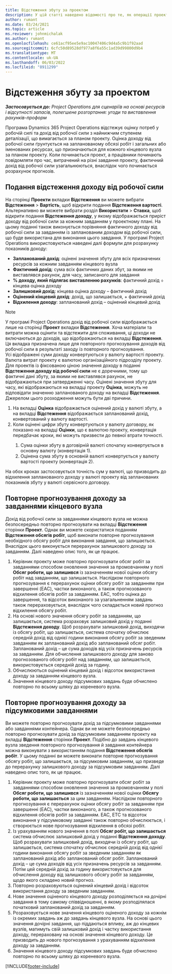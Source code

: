 ```yaml
---
title: Відстеження збуту за проектом
description: У цій статті наведено відомості про те, як операції проекту відстежують прогрес проти доходів від праці в проекті.
author: rumant
ms.date: 03/24/2021
ms.topic: article
ms.reviewer: johnmichalak
ms.author: rumant
ms.openlocfilehash: ce61acf95ee5e9ac10047406c9d4a5c9b1f92aad
ms.sourcegitcommit: 6cfc50d89528df977a8f6a55c1ad39d99800d9b4
ms.translationtype: MT
ms.contentlocale: uk-UA
ms.lasthandoff: 06/03/2022
ms.locfileid: "8911299"
---
```

# <a name="project-sales-tracking"></a>Відстеження збуту за проектом

_**Застосовується до:** Project Operations для сценаріїв на основі ресурсів і відсутності запасів, полегшене розгортання: угоди та виставлення рахунків-проформ_

Програма Dynamics 365 Project Operations відстежує оцінку потреб у робочій силі та дохід від робочої сили з найнижчим ступенем деталізації, що вимагається за планом проекту. Оцінка доходу від робочої сили ґрунтується на запланованому обсязі робіт і загальних або іменованих ресурсах, що призначаються для кожного кінцевого вузла за планом проекту. Коли починається проект, а працівники починають повідомляти про час, витрачений на різні завдання проекту, фактичний дохід від робочої сили узагальнюються, внаслідок чого починається розрахунок прогнозів.

## <a name="labor-revenue-tracking-view"></a>Подання відстеження доходу від робочої сили

На сторінці **Проекти** вкладки **Відстеження** ви можете вибрати **Відстеження** > **Вартість**, щоб відкрити подання **Відстеження вартості**. Альтернативно ви можете вибрати розділ **Використати** > **Ставка**, щоб відкрити подання **Відстеження доходу**, у якому відображається приріст доходу від робочої сили за кожним завданням у проектному плані. На цьому поданні також виконується порівняння фактичного доходу від робочої сили за завданням із запланованим доходом від робочої сили, що буде використана для виконання цього завдання. У програмі Project Operations використовуються наведені далі формули для розрахунку показників доходу:

- **Запланований дохід**: оцінені значення збуту для всіх призначених ресурсів за кожним завданням кінцевого вузла
- **Фактичний дохід**: сума всіх фактичних даних збут, за якими не виставлявся рахунок, для часу, записаного для завдання
- **% доходу, який підлягає виставленню рахунків**: фактичний дохід ÷ кінцева оцінка доходу
- **Залишковий дохід**: кінцева оцінка доходу – фактичний дохід
- **Оцінений кінцевий дохід**: дохід, що залишається, + фактичний дохід
- **Відхилення доходу**: запланований дохід – оцінений кінцевий дохід


> [!NOTE]
> У програмі Project Operations дохід від робочої сили відображається лише на сторінці **Проект** вкладки **Відстеження**. Хоча матеріали та витрати можна оцінити та відстежити для споживання, ці доходи не включаються до доходів, що відображаються на вкладці **Відстеження**. Ця вкладка призначена лише для повторного прогнозування доходів від робочої сили в результаті заходу із повторного прогнозування.  
> Усі відображені суми доходу конвертуються у валюту вартості проекту. Валюта витрат проекту є валютою організаційного підрозділу проекту. Для проектів із фіксованою ціною значення доходу в поданні **Відстеження доходу від робочої сили** не є доречними, тому що фактичні дані збуту, за якими не виставлявся рахунок, не відображаються при затвердженні часу.
> Оцінені значення збуту для часу, які відображаються на вкладці проекту **Оцінка**, можуть не відповідати значенню запланованого доходу на вкладці **Відстеження**. Джерелом цього розходження можуть бути дві причини.
><ol>
   ><li> На вкладці <b>Оцінка</b> відображається оцінений дохід у валюті збуту, а на вкладці <b>Відстеження</b> відображається запланований дохід, конвертований у валюту вартості. </li>
   ><li> Коли оцінені цифри збуту конвертуються у валюту договору, як показано на вкладці <b>Оцінки</b>, що є валютою проекту, конвертація передбачає кроки, які можуть призвести до певної втрати точності. </li>
><ol>
><li> Сума оцінки збуту в договірній валюті спочатку конвертується в основну валюту (конвертація 1).</li>
><li> Оцінена сума збуту в основній валюті конвертується у валюту вартості проекту (конвертація 2). </li>
></ol>
></ol>
> На обох кроках застосовується точність сум у валюті, що призводить до відхилення запланованого доходу у валюті проекту від запланованих показників збуту у валюті сервісного договору.
   

## <a name="reprojecting-revenues-on-leaf-node-tasks"></a>Повторне прогнозування доходу за завданнями кінцевого вузла

Дохід від робочої сили за завданнями кінцевого вузла не можна безпосередньо повторно прогнозувати на вкладці **Відстеження** сторінки **Проект**. Однак ви можете скористатися поданням **Відстеження обсягів робіт**, щоб виконати повторне прогнозування необхідного обсягу робіт для виконання завдання, що залишається. Внаслідок цього виконується перерахунок залишкового доходу за завданням. Далі наведено опис того, як це працює.

1. Керівник проекту може повторно прогнозувати обсяг робіт за завданнями способом оновлення значення за промовчанням у полі **Обсяг роботи, що залишився** із зазначенням нової оцінки обсягу робіт над завданням, що залишається. Наслідком повторного прогнозування є перерахунок оцінки обсягу робіт за завданням при завершенні (EAC), частки виконаного, а також прогнозованого відхилення обсягів робіт за завданням. EAC, тобто оцінка до завершення, та відсоток виконаного за узагальненням завдань також перераховується, внаслідок чого складається новий прогноз відхилення обсягу робіт.
2. На основі нового значення обсягу робіт за завданням, що залишається, система розраховує залишковий дохід у поданні **Відстеження доходу**. Щоб розрахувати залишковий дохід, виходячи із обсягу робіт, що залишається, система спочатку обчислює середній дохід від однієї години виконання обсягу робіт за зведеним завданням як запланований дохід або запланований обсяг робіт. Запланований дохід – це сума доходів від усіх призначень ресурсів за завданням. Для обчислення залишкового доходу для заново прогнозованого обсягу робіт над завданням, що залишається, використовується середній дохід за годину.
3. Обчислюються оцінений кінцевий дохід і відсоток використання доходу за завданням кінцевого вузла.
4. Значення кінцевого доходу підсумкових завдань буде обчислено повторно по всьому шляху до кореневого вузла.

## <a name="reprojecting-revenues-on-summary-tasks"></a>Повторне прогнозування доходу за підсумковими завданнями

Ви можете повторно прогнозувати дохід за підсумковими завданнями або завданнями контейнера. Однак ви не можете безпосередньо повторно прогнозувати дохід за підсумковим завданням проекту на вкладці **Відстеження** сторінки **Проект**. Подібно до завдань кінцевого вузла зведення повторного прогнозування й завдання контейнера можна виконувати з використанням подання **Відстеження обсягів робіт**. У цьому поданні ви можете виконати повторне прогнозування обсягу робіт, що залишається, за підсумковим завданням, що призведе до перерахунку залишкового доходу за підсумковим завданням. Далі наведено опис того, як це працює.

1. Керівник проекту може повторно прогнозувати обсяг робіт за завданнями способом оновлення значення за промовчанням у полі **Обсяг роботи, що залишився** із зазначенням нової оцінки **Обсягу роботи, що залишається** за цим завданням. Наслідком повторного прогнозування є перерахунок оцінки обсягу робіт за завданням при завершенні (EAC), частки виконаного, а також прогнозованого відхилення обсягів робіт за завданням. EAC, ETC та відсоток виконання у підсумковому завданні також повторно обчислюється, і створюється нове прогнозування відхилення в обсязі робіт.
2. Із урахуванням нового значення в полі **Обсяг робіт, що залишається** система обчислює залишковий дохід у поданні **Відстеження доходу**. Щоб розрахувати залишковий дохід, виходячи із обсягу робіт, що залишається, система спочатку обчислює середній дохід від однієї години виконання обсягу робіт за зведеним завданням як запланований дохід або запланований обсяг робіт. Запланований дохід – це сума доходів від усіх призначень ресурсів за завданням. Потім цей середній дохід за годину використовується для обчислення доходу від залишкового обсягу робіт за завданням, щодо якого складено новий прогноз.
3. Повторно розраховуються оцінений кінцевий дохід і відсоток використання доходу за зведеним завданням.
4. Нове значення оціненого кінцевого доходу розподіляється на дочірні завдання в тому самому співвідношенні, в якому розподілялася початковий запланований дохід за завданням.
5. Розраховується нове значення кінцевого оціненого доходу за кожнім із окремих завдань аж до завдань кінцевого вузла. На основі цього значення дочірні завдання, що піддаються впливу, аж до кінцевих вузлів, матимуть свій залишковий дохід і частку використання доходу, перераховану на основі значення кінцевого доходу. Це призводить до нового прогнозування з урахуванням відхилення доходу за завданням. 
6. Значення кінцевого доходу підсумкових завдань буде обчислено повторно по всьому шляху до кореневого вузла.


[!INCLUDE[footer-include](../includes/footer-banner.md)]

